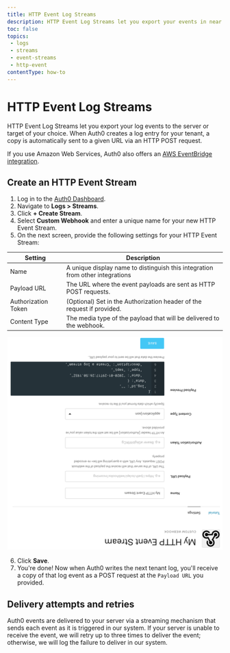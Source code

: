```yaml
---
title: HTTP Event Log Streams
description: HTTP Event Log Streams let you export your events in near real-time to your own server.
toc: false
topics:
 - logs
 - streams
 - event-streams
 - http-event
contentType: how-to
---
```


# HTTP Event Log Streams

HTTP Event Log Streams let you export your log events to the server or target of your choice. When Auth0 creates a log entry for your tenant, a copy is automatically sent to a given URL via an HTTP POST request.

If you use Amazon Web Services, Auth0 also offers an [AWS EventBridge integration](/integrations/aws-eventbridge).

## Create an HTTP Event Stream

1. Log in to the [Auth0 Dashboard](${manage_url}).
2. Navigate to **Logs > Streams**.
3. Click **+ Create Stream**.
4. Select **Custom Webhook** and enter a unique name for your new HTTP Event Stream.
5. On the next screen, provide the following settings for your HTTP Event Stream:

| Setting | Description |
|---------|-------------|
| Name | A unique display name to distinguish this integration from other integrations |
| Payload URL | The URL where the event payloads are sent as HTTP POST requests. |
| Authorization Token | (Optional) Set in the Authorization header of the request if provided. |
| Content Type | The media type of the payload that will be delivered to the webhook. |

![Create a new HTTP Event Log Stream](/media/articles/logs/http-event-stream.png)

6. Click **Save**.
7. You're done! Now when Auth0 writes the next tenant log, you'll receive a copy of that log event as a POST request at the `Payload URL` you provided.

## Delivery attempts and retries

Auth0 events are delivered to your server via a streaming mechanism that sends each event as it is triggered in our system. If your server is unable to receive the event, we will retry up to three times to deliver the event; otherwise, we will log the failure to deliver in our system.
